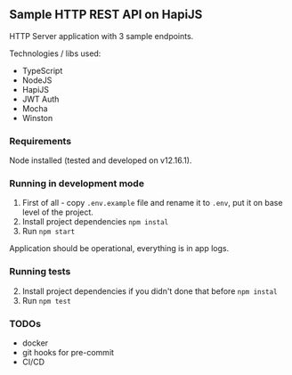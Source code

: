 ## Sample HTTP REST API on HapiJS

HTTP Server application with 3 sample endpoints.

Technologies / libs used:
- TypeScript
- NodeJS
- HapiJS
- JWT Auth
- Mocha
- Winston

### Requirements

Node installed (tested and developed on v12.16.1).

### Running in development mode

1. First of all - copy `.env.example` file and rename it to `.env`, put it on base level of the project.
2. Install project dependencies `npm instal`
3. Run `npm start`

Application should be operational, everything is in app logs.

### Running tests

2. Install project dependencies if you didn't done that before `npm instal`
3. Run `npm test`

### TODOs

- docker
- git hooks for pre-commit
- CI/CD